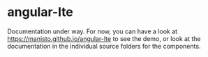 # angular-lte

Documentation under way. For now, you can have a look at https://manisto.github.io/angular-lte to see the demo,
or look at the documentation in the individual source folders for the components.
